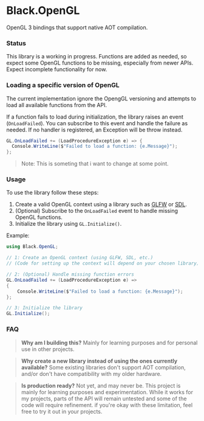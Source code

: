 # Black.OpenGL

OpenGL 3 bindings that support native AOT compilation.

### Status

This library is a working in progress. Functions are added as needed, so expect some OpenGL functions to be missing, especially from newer APIs. Expect incomplete  functionality for now.


### Loading a specific version of OpenGL

The current implementation ignore the OpengGL versioning and attempts to load all available functions from the API.

If a function fails to load during initialization, the library raises an event (`OnLoadFailed`). You can subscribe to this event and handle the failure as needed. If no handler is registered, an Exception will be throw instead.

```cs
GL.OnLoadFailed += (LoadProcedureException e) => {
  Console.WriteLine($"Failed to load a function: {e.Message}");
};
```

> Note: This is someting that i want to change at some point.

### Usage
To use the library follow these steps:

1. Create a valid OpenGL context using a library such as [GLFW](https://www.glfw.org/) or [SDL](https://www.libsdl.org/index.php).   
2. (Optional) Subscribe to the `OnLoadFailed` event to handle missing OpenGL functions.
3. Initialize the library using `GL.Initialize()`.

Example:
```cs
using Black.OpenGL;

// 1: Create an OpenGL context (using GLFW, SDL, etc.)
// (Code for setting up the context will depend on your chosen library)

// 2: (Optional) Handle missing function errors
GL.OnLoadFailed += (LoadProcedureException e) =>
{
    Console.WriteLine($"Failed to load a function: {e.Message}");
};

// 3: Initialize the library
GL.Initialize();
```

### FAQ

> **Why am I building this?**
> Mainly for learning purposes and for personal use in other projects.

> **Why create a new library instead of using the ones currently available?**
> Some existing libraries don't support AOT compilation, and/or don't have compatibility with my older hardware. 

> **Is production ready?**
> Not yet, and may never be. This project is mainly for learning purposes and experimentation. While it works for my projects, parts of the API will remain untested and some of the code will require refinement. if you're okay with these limitation, feel free to try it out in your projects.
